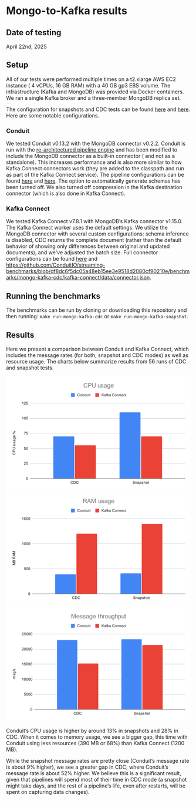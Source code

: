 # Mongo-to-Kafka results

## Date of testing

April 22nd, 2025

## Setup

All of our tests were performed multiple times on a t2.xlarge AWS EC2 instance (
4 vCPUs, 16 GB RAM) with a 40 GB gp3 EBS volume. The infrastructure (Kafka and
MongoDB) was provided via Docker containers. We ran a single Kafka broker and a
three-member MongoDB replica set.

The configuration for snapshots and CDC tests can be
found [here](https://github.com/ConduitIO/streaming-benchmarks/blob/df8dc6f5dc05a48eb15ee3e9518d2080cf90210e/benchmarks/mongo-kafka-snapshot/benchi.yml)
and [here](https://github.com/ConduitIO/streaming-benchmarks/blob/df8dc6f5dc05a48eb15ee3e9518d2080cf90210e/benchmarks/mongo-kafka-cdc/benchi.yml).
Here are some notable configurations.

### Conduit

We tested Conduit v0.13.2 with the MongoDB connector v0.2.2. Conduit is run with
the [re-architectured pipeline engine](https://meroxa.com/blog/optimizing-conduit-5x-the-throughput/)
and has been modified to include the MongoDB connector as a built-in connector (
and not as a standalone). This increases performance and is also more similar to
how Kafka Connect connectors work (they are added to the classpath and run as
part of the Kafka Connect service). The pipeline configurations can be
found [here](https://github.com/ConduitIO/streaming-benchmarks/blob/df8dc6f5dc05a48eb15ee3e9518d2080cf90210e/benchmarks/mongo-kafka-cdc/conduit/pipeline.yml)
and [here](https://github.com/ConduitIO/streaming-benchmarks/blob/df8dc6f5dc05a48eb15ee3e9518d2080cf90210e/benchmarks/mongo-kafka-snapshot/conduit/pipeline.yml).
The option to automatically generate schemas has been turned off. We also turned
off compression in the Kafka destination connector (which is also done in Kafka
Connect).

### Kafka Connect

We tested Kafka Connect v7.8.1 with MongoDB’s Kafka connector v1.15.0. The Kafka
Connect worker uses the default settings. We utilize the MongoDB connector with
several custom configurations: schema inference is disabled, CDC returns the
complete document (rather than the default behavior of showing only differences
between original and updated documents), and we've adjusted the batch size. Full
connector configurations can be
found [here](https://github.com/ConduitIO/streaming-benchmarks/blob/df8dc6f5dc05a48eb15ee3e9518d2080cf90210e/benchmarks/mongo-kafka-snapshot/kafka-connect/data/connector.json)
and https://github.com/ConduitIO/streaming-benchmarks/blob/df8dc6f5dc05a48eb15ee3e9518d2080cf90210e/benchmarks/mongo-kafka-cdc/kafka-connect/data/connector.json.

## Running the benchmarks

The benchmarks can be run by cloning or downloading this repository and then
running: `make run-mongo-kafka-cdc` or `make run-mongo-kafka-snapshot`.

## Results

Here we present a comparison between Conduit and Kafka Connect, which includes
the message rates (for both, snapshot and CDC modes) as well as resource usage.
The charts below summarize results from 56 runs of CDC and snapshot tests.

![CPU Usage Graph](cpu-usage.svg)
![Memory Usage Graph](memory-usage.svg)
![Message Throughput Graph](message-throughput.svg)

Conduit’s CPU usage is higher by around 13% in snapshots and 28% in CDC. When it
comes to memory usage, we see a bigger gap, this time with Conduit using less
resources (390 MB or 68%) than Kafka Connect (1200 MB).

While the snapshot message rates are pretty close (Conduit’s message rate is
about 9% higher), we see a greater gap in CDC, where Conduit’s message rate is
about 52% higher. We believe this is a significant result, given that pipelines
will spend most of their time in CDC mode (a snapshot might take days, and the
rest of a pipeline’s life, even after restarts, will be spent on capturing data
changes).
